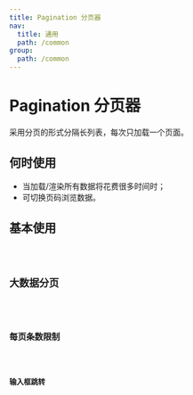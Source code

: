 ```yaml
---
title: Pagination 分页器
nav:
  title: 通用
  path: /common
group:
  path: /common
---
```


# Pagination 分页器

采用分页的形式分隔长列表，每次只加载一个页面。

## 何时使用

- 当加载/渲染所有数据将花费很多时间时；
- 可切换页码浏览数据。

## 基本使用

<code src="./demos/index1.tsx"/>

## 大数据分页

<code src="./demos/index2.tsx"/>

## 每页条数限制

<code src="./demos/index3.tsx"/>

## 输入框跳转

<code src="./demos/index4.tsx"/>
<API/>

